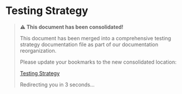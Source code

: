 <!-- 
Copyright (c) 2025 [Eric C. Mumford (@heymumford)](https://github.com/heymumford), Gemini Deep Research, Claude 3.7.
-->

# Testing Strategy

> **⚠️ This document has been consolidated!**
>
> This document has been merged into a comprehensive testing strategy documentation file as part of our documentation reorganization.
>
> Please update your bookmarks to the new consolidated location:
>
> [Testing Strategy](/docs/testing/testing-strategy.md)
>
> Redirecting you in 3 seconds...
